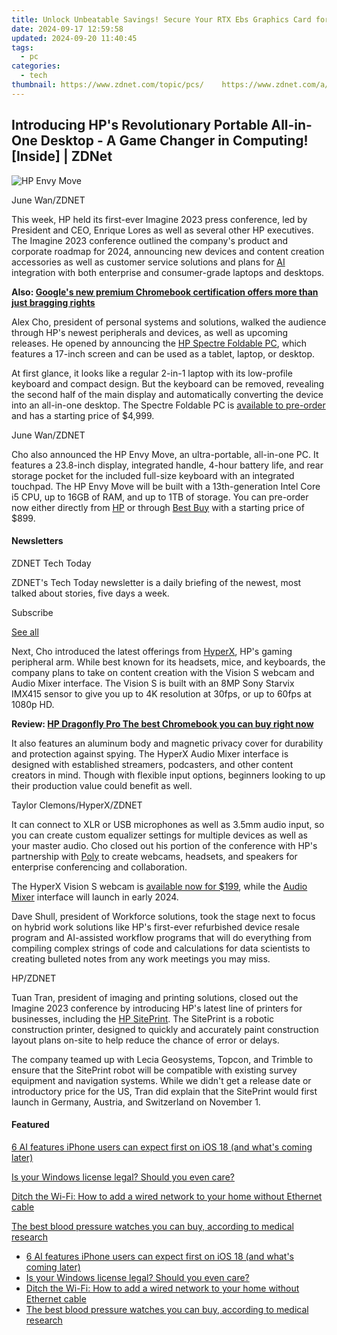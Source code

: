 ```yaml
---
title: Unlock Unbeatable Savings! Secure Your RTX Ebs Graphics Card for Just $270 Less This Black Friday with Our In-Depth Guide at ZDNET.
date: 2024-09-17 12:59:58
updated: 2024-09-20 11:40:45
tags:
  - pc
categories:
  - tech
thumbnail: https://www.zdnet.com/topic/pcs/    https://www.zdnet.com/a/img/resize/10243c23fa88e3dfd79056dbc9c4c0b7816423a0/2023/07/12/a31c7d45-3e35-4b75-88b3-88e93e0a5500/bg-01-1.jpg?width=170&height=96&fit=crop&auto=webp
---
```


## Introducing HP's Revolutionary Portable All-in-One Desktop - A Game Changer in Computing![Inside] | ZDNet

![HP Envy Move](https://www.zdnet.com/a/img/resize/8718f748f522e42590ee6b9fb1d8e2054a143a1a/2023/10/06/54f42afb-e698-464f-90a2-479024918a00/dsc09917.jpg?auto=webp&width=1280)

June Wan/ZDNET

This week, HP held its first-ever Imagine 2023 press conference, led by President and CEO, Enrique Lores as well as several other HP executives. The Imagine 2023 conference outlined the company's product and corporate roadmap for 2024, announcing new devices and content creation accessories as well as customer service solutions and plans for [AI](https://www.zdnet.com/article/what-is-ai-heres-everything-you-need-to-know-about-artificial-intelligence/) integration with both enterprise and consumer-grade laptops and desktops. 

**Also: [Google's new premium Chromebook certification offers more than just bragging rights](https://www.zdnet.com/article/googles-new-premium-chromebook-certification-offers-more-than-just-bragging-rights/)**

Alex Cho, president of personal systems and solutions, walked the audience through HP's newest peripherals and devices, as well as upcoming releases. He opened by announcing the [HP Spectre Foldable PC](https://www.zdnet.com/article/hp-unveils-5000-foldable-three-in-one-desktop-laptop-and-tablet/), which features a 17-inch screen and can be used as a tablet, laptop, or desktop. 

At first glance, it looks like a regular 2-in-1 laptop with its low-profile keyboard and compact design. But the keyboard can be removed, revealing the second half of the main display and automatically converting the device into an all-in-one desktop. The Spectre Foldable PC is [available to pre-order](https://shop-links.co/link/?url=https%3A%2F%2Fwww.bestbuy.com%2Fsite%2Fhp-spectre-3-in-1-17-2-5k-oled-touch-screen-foldable-laptop-intel-evo-platform-core-i7-16gb-memory-1tb-ssd-slate-blue%2F6553048.p%3FskuId%3D6553048&publisher_slug=itechdaily19598&exclusive=1) and has a starting price of $4,999.

June Wan/ZDNET

Cho also announced the HP Envy Move, an ultra-portable, all-in-one PC. It features a 23.8-inch display, integrated handle, 4-hour battery life, and rear storage pocket for the included full-size keyboard with an integrated touchpad. The HP Envy Move will be built with a 13th-generation Intel Core i5 CPU, up to 16GB of RAM, and up to 1TB of storage. You can pre-order now either directly from [HP](https://www.awin1.com/cread.php?awinmid=7168&awinaffid=423585&clickref=zd-%5F%5FCOM%5FCLICK%5FID%5F%5F-dtp&ued=https%3A%2F%2Fwww.hp.com%2Fus-en%2Fshop%2Fpdp%2Fhp-envy-move-all-in-one-24-cs0000-238-801t1av-1) or through [Best Buy](https://shop-links.co/link/?url=https%3A%2F%2Fwww.bestbuy.com%2Fsite%2Fhp-envy-move-23-8-qhd-touch-screen-portable-all-in-one-intel-core-i5-8gb-memory-512gb-ssd-shell-white%2F6554766.p%3FskuId%3D6554766&publisher_slug=itechdaily19598&exclusive=1) with a starting price of $899.

#### Newsletters

ZDNET Tech Today

ZDNET's Tech Today newsletter is a daily briefing of the newest, most talked about stories, five days a week.

 Subscribe

[See all](https://www.zdnet.com/newsletters/)

Next, Cho introduced the latest offerings from [HyperX](https://press.hp.com/us/en/blogs/2023/hyperx-webcam-audio-mixer.html), HP's gaming peripheral arm. While best known for its headsets, mice, and keyboards, the company plans to take on content creation with the Vision S webcam and Audio Mixer interface. The Vision S is built with an 8MP Sony Starvix IMX415 sensor to give you up to 4K resolution at 30fps, or up to 60fps at 1080p HD. 

**Review: [HP Dragonfly Pro The best Chromebook you can buy right now](https://www.zdnet.com/article/hp-dragonfly-pro-chromebook-review/)**

It also features an aluminum body and magnetic privacy cover for durability and protection against spying. The HyperX Audio Mixer interface is designed with established streamers, podcasters, and other content creators in mind. Though with flexible input options, beginners looking to up their production value could benefit as well. 

Taylor Clemons/HyperX/ZDNET

It can connect to XLR or USB microphones as well as 3.5mm audio input, so you can create custom equalizer settings for multiple devices as well as your master audio. Cho closed out his portion of the conference with HP's partnership with [Poly](https://press.hp.com/us/en/blogs/2023/poly-guide-meaningful-hybrid-work.html) to create webcams, headsets, and speakers for enterprise conferencing and collaboration.

The HyperX Vision S webcam is [available now for $199](https://hyperx.com/products/hyperx-vision-s-webcam?variant=43855670411421), while the [Audio Mixer](https://hyperx.com/collections/content-creation/products/hyperx-audio-mixer?variant=43855670378653) interface will launch in early 2024\. 

Dave Shull, president of Workforce solutions, took the stage next to focus on hybrid work solutions like HP's first-ever refurbished device resale program and AI-assisted workflow programs that will do everything from compiling complex strings of code and calculations for data scientists to creating bulleted notes from any work meetings you may miss. 

HP/ZDNET

Tuan Tran, president of imaging and printing solutions, closed out the Imagine 2023 conference by introducing HP's latest line of printers for businesses, including the [HP SitePrint](https://www.hp.com/us-en/printers/site-print/layout-robot.html). The SitePrint is a robotic construction printer, designed to quickly and accurately paint construction layout plans on-site to help reduce the chance of error or delays. 

The company teamed up with Lecia Geosystems, Topcon, and Trimble to ensure that the SitePrint robot will be compatible with existing survey equipment and navigation systems. While we didn't get a release date or introductory price for the US, Tran did explain that the SitePrint would first launch in Germany, Austria, and Switzerland on November 1.

#### Featured

[6 AI features iPhone users can expect first on iOS 18 (and what's coming later)](https://www.zdnet.com/article/6-ai-features-iphone-users-can-expect-first-on-ios-18-and-whats-coming-later/ "6 AI features iPhone users can expect first on iOS 18 (and what's coming later)")

[Is your Windows license legal? Should you even care?](https://www.zdnet.com/article/is-your-windows-license-legal-should-you-even-care/ "Is your Windows license legal? Should you even care?")

[Ditch the Wi-Fi: How to add a wired network to your home without Ethernet cable](https://www.zdnet.com/article/ditch-the-wi-fi-how-to-add-a-wired-network-to-your-home-without-ethernet-cable/ "Ditch the Wi-Fi: How to add a wired network to your home without Ethernet cable")

[The best blood pressure watches you can buy, according to medical research](https://www.zdnet.com/article/best-blood-pressure-watch/ "The best blood pressure watches you can buy, according to medical research")

* [6 AI features iPhone users can expect first on iOS 18 (and what's coming later)](https://www.zdnet.com/article/6-ai-features-iphone-users-can-expect-first-on-ios-18-and-whats-coming-later/ "6 AI features iPhone users can expect first on iOS 18 (and what's coming later)")
* [Is your Windows license legal? Should you even care?](https://www.zdnet.com/article/is-your-windows-license-legal-should-you-even-care/ "Is your Windows license legal? Should you even care?")
* [Ditch the Wi-Fi: How to add a wired network to your home without Ethernet cable](https://www.zdnet.com/article/ditch-the-wi-fi-how-to-add-a-wired-network-to-your-home-without-ethernet-cable/ "Ditch the Wi-Fi: How to add a wired network to your home without Ethernet cable")
* [The best blood pressure watches you can buy, according to medical research](https://www.zdnet.com/article/best-blood-pressure-watch/ "The best blood pressure watches you can buy, according to medical research")

<ins class="adsbygoogle"
     style="display:block"
     data-ad-format="autorelaxed"
     data-ad-client="ca-pub-7571918770474297"
     data-ad-slot="1223367746"></ins>



<ins class="adsbygoogle"
     style="display:block"
     data-ad-client="ca-pub-7571918770474297"
     data-ad-slot="8358498916"
     data-ad-format="auto"
     data-full-width-responsive="true"></ins>
